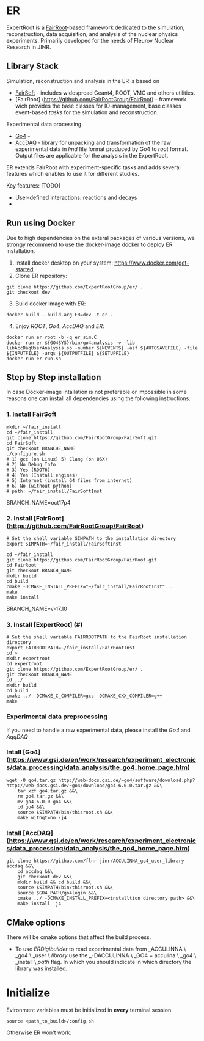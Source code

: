 # ER
ExpertRoot is a [FairRoot](https://github.com/FairRootGroup/FairRoot)-based framework dedicated to the simulation, reconstruction, data acquisition, and analysis of the nuclear physics experiments. Primarily developed for the needs of Fleurov Nuclear Research in JINR.

## Library Stack

Simulation, reconstruction and analysis in the ER is based on
* [FairSoft](https://github.com/FairRootGroup/FairSoft/tree/dev) - includes widespread Geant4, ROOT, VMC and others utilities.
* [FairRoot] (https://github.com/FairRootGroup/FairRoot) - framework wich provides the base classes for 
IO-management, base classes event-based _tasks_ for the simulation and reconstruction.

Experimental data processing
* [Go4](https://www.gsi.de/en/work/research/experiment_electronics/data_processing/data_analysis/the_go4_home_page.htm) - 
* [AccDAQ](https://github.com/FLNR-JINR/ACCULINNA_go4_user_library) - library for unpacking and transformation of the raw experimental data in _lmd_ file format produced by Go4 to _root_ format. Output files are applicable for the analysis in the ExpertRoot. 

ER extends FairRoot with experiment-specific tasks and adds several features which enables to use it for different studies.

Key features:
[TODO]
* User-defined interactions: reactions and decays
* 

## Run using Docker

Due to high dependencies on the exteral packages of various versions, we strongy recommend to use the docker-image [docker](https://www.docker.com) to deploy ER installation.

1. Install docker desktop on your system: https://www.docker.com/get-started
2. Clone ER repository:

```
git clone https://github.com/ExpertRootGroup/er/ .
git checkout dev
```

3. Build docker image with _ER_:

```
docker build --build-arg ER=dev -t er .
```

4. Enjoy  _ROOT_, _Go4_, _AccDAQ_ and _ER_:

```
docker run er root -b -q er_sim.C
docker run er ${GO4SYS}/bin/go4analysis -v -lib libAccDaqUserAnalysis.so -number ${NEVENTS} -asf ${AUTOSAVEFILE} -file ${INPUTFILE} -args ${OUTPUTFILE} ${SETUPFILE}
docker run er run.sh
```


## Step by Step installation

In case Docker-image intallation is not preferable or impossible in some reasons one can install all dependencies using the following instructions.

### 1. Install [FairSoft](https://github.com/FairRootGroup/FairSoft/tree/dev)

```
mkdir ~/fair_install
cd ~/fair_install
git clone https://github.com/FairRootGroup/FairSoft.git
cd FairSoft
git checkout BRANCHE_NAME
./configure.sh
# 1) gcc (on Linux) 5) Clang (on OSX)
# 2) No Debug Info
# 3) Yes (ROOT6)
# 4) Yes (Install engines)
# 5) Internet (install G4 files from internet)
# 6) No (without python)
# path: ~/fair_install/FairSoftInst
```
BRANCH_NAME=oct17p4

### 2. Install [FairRoot] (https://github.com/FairRootGroup/FairRoot)

```
# Set the shell variable SIMPATH to the installation directory
export SIMPATH=~/fair_install/FairSoftInst

cd ~/fair_install
git clone https://github.com/FairRootGroup/FairRoot.git
cd FairRoot
git checkout BRANCH_NAME
mkdir build
cd build
cmake -DCMAKE_INSTALL_PREFIX="~/fair_install/FairRootInst" ..
make
make install
```
BRANCH_NAME=v-17.10

### 3. Install [ExpertRoot] (#)

```
# Set the shell variable FAIRROOTPATH to the FairRoot installation directory
export FAIRROOTPATH=~/fair_install/FairRootInst
cd ~
mkdir expertroot
cd expertroot
git clone https://github.com/ExpertRootGroup/er/ .
git checkout BRANCH_NAME
cd ../
mkdir build
cd build
cmake ../ -DCMAKE_C_COMPILER=gcc -DCMAKE_CXX_COMPILER=g++
make
```


### Experimental data preprocessing

If you need to handle a raw experimental data, please install the _Go4_ and _AqqDAQ_

### Intall [Go4] (https://www.gsi.de/en/work/research/experiment_electronics/data_processing/data_analysis/the_go4_home_page.htm)

```
wget -O go4.tar.gz http://web-docs.gsi.de/~go4/software/download.php?http://web-docs.gsi.de/~go4/download/go4-6.0.0.tar.gz &&\
    tar xzf go4.tar.gz &&\
    rm go4.tar.gz &&\
    mv go4-6.0.0 go4 &&\
    cd go4 &&\
    source $SIMPATH/bin/thisroot.sh &&\
    make withqt=no -j4
```

### Intall [AccDAQ] (https://www.gsi.de/en/work/research/experiment_electronics/data_processing/data_analysis/the_go4_home_page.htm)

```
git clone https://github.com/flnr-jinr/ACCULINNA_go4_user_library accdaq &&\
	cd accdaq &&\
	git checkout dev &&\
	mkdir build && cd build &&\
	source $SIMPATH/bin/thisroot.sh &&\
	source $GO4_PATH/go4login &&\
	cmake ../ -DCMAKE_INSTALL_PREFIX=<installtion directory path> &&\
	make install -j4 
```


## CMake options

There will be cmake options that affect the build process.

* To use _ERDigibuilder_ to read experimental data from _ACCULINNA \ _go4 \ _user \ _library_ use the _-DACCULINNA \ _GO4 = acculina \ _go4 \ _install \ _path_ flag.
  In which you should indicate in which directory the library was installed. 

# Initialize

Evironment variables must be initialized in **every** terminal session.

```
source <path_to_build>/config.sh
```

Otherwise ER won't work.
